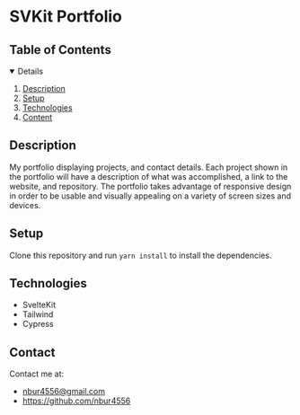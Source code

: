 # SVKit Portfolio

## Table of Contents
<details open="open">
    <ol>
        <li><a href="#Description">Description</a></li>
        <li><a href="#Setup">Setup</a></li>
        <li><a href="#Technologies">Technologies</a></li>
        <li><a href="#Content">Content</a></li>
    </ol>
</details>

## Description

My portfolio displaying projects, and contact details. Each project shown in the portfolio will have a description of what was accomplished, a link to the website, and repository. The portfolio takes advantage of responsive design in order to be usable and visually appealing on a variety of screen sizes and devices.

## Setup

Clone this repository and run `yarn install` to install the dependencies.

## Technologies

 - SvelteKit
 - Tailwind
 - Cypress

 ## Contact

 Contact me at:

 - nbur4556@gmail.com
 - https://github.com/nbur4556
